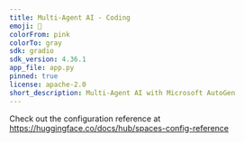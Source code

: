 ```yaml
---
title: Multi-Agent AI - Coding
emoji: 🧠
colorFrom: pink
colorTo: gray
sdk: gradio
sdk_version: 4.36.1
app_file: app.py
pinned: true
license: apache-2.0
short_description: Multi-Agent AI with Microsoft AutoGen
---
```


Check out the configuration reference at https://huggingface.co/docs/hub/spaces-config-reference
